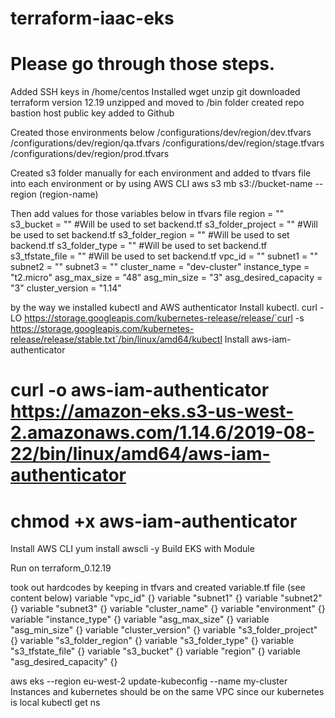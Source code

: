 # terraform-iaac-eks
# Please go through those steps.
Added SSH keys in /home/centos 
Installed wget unzip git 
downloaded terraform version 12.19
unzipped and moved to /bin folder
created repo
bastion host public key added to Github

Created those environments below
/configurations/dev/region/dev.tfvars
/configurations/dev/region/qa.tfvars
/configurations/dev/region/stage.tfvars
/configurations/dev/region/prod.tfvars

Created s3 folder manually for each environment and added to tfvars file into each environment or by using AWS CLI
aws s3 mb s3://bucket-name --region (region-name)

Then add values for those variables below in tfvars file
region = ""
s3_bucket = "" #Will be used to set backend.tf
s3_folder_project = "" #Will be used to set backend.tf
s3_folder_region = "" #Will be used to set backend.tf
s3_folder_type = "" #Will be used to set backend.tf
s3_tfstate_file = "" #Will be used to set backend.tf
vpc_id = ""
subnet1 = ""
subnet2 = ""
subnet3 = ""
cluster_name = "dev-cluster"
instance_type = "t2.micro"
asg_max_size = "48"
asg_min_size = "3"
asg_desired_capacity = "3"
cluster_version = "1.14"

by the way we installed kubectl and AWS authenticator
Install kubectl.
curl -LO https://storage.googleapis.com/kubernetes-release/release/`curl -s https://storage.googleapis.com/kubernetes-release/release/stable.txt`/bin/linux/amd64/kubectl
Install aws-iam-authenticator
# curl -o aws-iam-authenticator https://amazon-eks.s3-us-west-2.amazonaws.com/1.14.6/2019-08-22/bin/linux/amd64/aws-iam-authenticator
# chmod +x aws-iam-authenticator

Install AWS CLI
yum install awscli -y
Build EKS with Module

Run on terraform_0.12.19

took out hardcodes by keeping in tfvars and created variable.tf file (see content below)
variable "vpc_id" {}
variable "subnet1" {}
variable "subnet2" {}
variable "subnet3" {}
variable "cluster_name" {}
variable "environment" {}
variable "instance_type" {}
variable "asg_max_size" {}
variable "asg_min_size" {}
variable "cluster_version" {}
variable "s3_folder_project" {}
variable "s3_folder_region" {}
variable "s3_folder_type" {}
variable "s3_tfstate_file" {}
variable "s3_bucket" {}
variable "region" {}
variable "asg_desired_capacity" {}

aws eks --region eu-west-2  update-kubeconfig --name my-cluster 
Instances and kubernetes should be on the same VPC since our kubernetes is local 
kubectl get ns  
